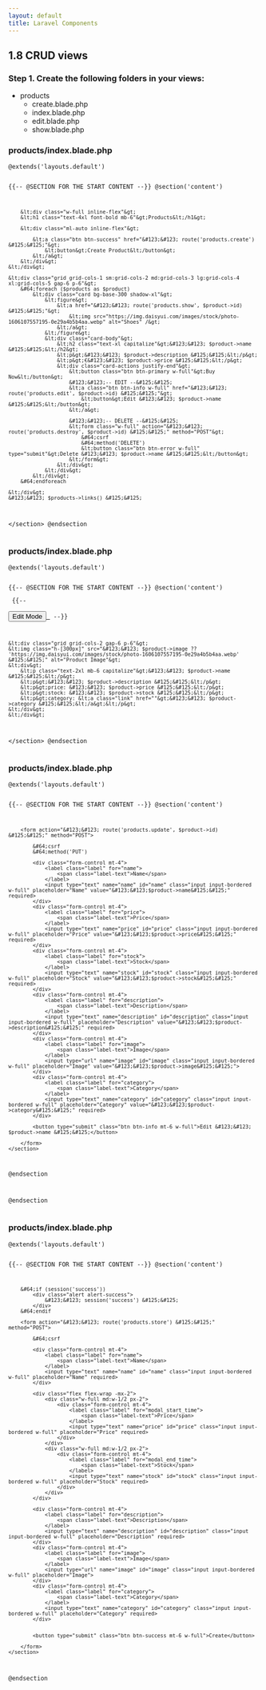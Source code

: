 ```yaml
---
layout: default
title: Laravel Components
---
```


<h2>1.8 CRUD views</h2>

<h3>Step 1. Create the following folders in your views:</h3>
<ul>
    <li>products
        <ul>
            <li>create.blade.php</li>
            <li>index.blade.php</li>
            <li>edit.blade.php</li>
            <li>show.blade.php</li>
        </ul>
    </li>
</ul>

<h3>products/index.blade.php</h3>
<div class="codesnippet-wrapper">
    <div class="line-numbers"></div>
    <pre class="codesnippet"><code>&#64;extends('layouts.default')

&#123;&#123;-- &#64;SECTION FOR THE START CONTENT --&#125;&#125;
&#64;section('content')
    <section class="mx-auto py-8 px-12 bg-base-100 rounded-md shadow-mdg">

        &lt;div class="w-full inline-flex"&gt;
        &lt;h1 class="text-4xl font-bold mb-6"&gt;Products&lt;/h1&gt;

        &lt;div class="ml-auto inline-flex"&gt;

            &lt;a class="btn btn-success" href="&#123;&#123; route('products.create') &#125;&#125;"&gt;
                &lt;button&gt;Create Product&lt;/button&gt;
            &lt;/a&gt;
        &lt;/div&gt;
    &lt;/div&gt;

    &lt;div class="grid grid-cols-1 sm:grid-cols-2 md:grid-cols-3 lg:grid-cols-4 xl:grid-cols-5 gap-6 p-6"&gt;
        &#64;foreach ($products as $product)
            &lt;div class="card bg-base-300 shadow-xl"&gt;
                &lt;figure&gt;
                    &lt;a href="&#123;&#123; route('products.show', $product->id) &#125;&#125;"&gt;
                        &lt;img src="https://img.daisyui.com/images/stock/photo-1606107557195-0e29a4b5b4aa.webp" alt="Shoes" /&gt;
                    &lt;/a&gt;
                &lt;/figure&gt;
                &lt;div class="card-body"&gt;
                    &lt;h2 class="text-xl capitalize"&gt;&#123;&#123; $product->name &#125;&#125;&lt;/h2&gt;
                    &lt;p&gt;&#123;&#123; $product->description &#125;&#125;&lt;/p&gt;
                    &lt;p&gt;€&#123;&#123; $product->price &#125;&#125;&lt;/p&gt;
                    &lt;div class="card-actions justify-end"&gt;
                        &lt;button class="btn btn-primary w-full"&gt;Buy Now&lt;/button&gt;
                        &#123;&#123;-- EDIT --&#125;&#125;
                        &lt;a class="btn btn-info w-full" href="&#123;&#123; route('products.edit', $product->id) &#125;&#125;"&gt;
                            &lt;button&gt;Edit &#123;&#123; $product->name &#125;&#125;&lt;/button&gt;
                        &lt;/a&gt;

                        &#123;&#123;-- DELETE --&#125;&#125;
                        &lt;form class="w-full" action="&#123;&#123; route('products.destroy', $product->id) &#125;&#125;" method="POST"&gt;
                            &#64;csrf
                            &#64;method('DELETE')
                            &lt;button class="btn btn-error w-full" type="submit"&gt;Delete &#123;&#123; $product->name &#125;&#125;&lt;/button&gt;
                        &lt;/form&gt;
                    &lt;/div&gt;
                &lt;/div&gt;
            &lt;/div&gt;
        &#64;endforeach

    &lt;/div&gt;
    &#123;&#123; $products->links() &#125;&#125;

&lt;/section&gt;
&#64;endsection</code></pre></div>


<h3>products/index.blade.php</h3>
<div class="codesnippet-wrapper">
    <div class="line-numbers"></div>
    <pre class="codesnippet"><code>&#64;extends('layouts.default')

&#123;&#123;-- &#64;SECTION FOR THE START CONTENT --&#125;&#125;
&#64;section('content')
    <section>
        &#123;&#123;-- <a href="&#123;&#123;route('products.edit', $product->id)&#125;&#125;">
            <button class="btn btn-info ml-auto">Edit Mode</button>
        </a> --&#125;&#125;

    &lt;div class="grid grid-cols-2 gap-6 p-6"&gt;
    &lt;img class="h-[300px]" src="&#123;&#123; $product->image ?? 'https://img.daisyui.com/images/stock/photo-1606107557195-0e29a4b5b4aa.webp' &#125;&#125;" alt="Product Image"&gt;
    &lt;div&gt;
        &lt;p class="text-2xl mb-6 capitalize"&gt;&#123;&#123; $product->name &#125;&#125;&lt;/p&gt;
        &lt;p&gt;&#123;&#123; $product->description &#125;&#125;&lt;/p&gt;
        &lt;p&gt;price: &#123;&#123; $product->price &#125;&#125;&lt;/p&gt;
        &lt;p&gt;stock: &#123;&#123; $product->stock &#125;&#125;&lt;/p&gt;
        &lt;p&gt;category: &lt;a class="link" href=""&gt;&#123;&#123; $product->category &#125;&#125;&lt;/a&gt;&lt;/p&gt;
    &lt;/div&gt;
    &lt;/div&gt;
&lt;/section&gt;
&#64;endsection</code></pre></div>


<h3>products/index.blade.php</h3>
<div class="codesnippet-wrapper">
    <div class="line-numbers"></div>
    <pre class="codesnippet"><code>&#64;extends('layouts.default')

&#123;&#123;-- &#64;SECTION FOR THE START CONTENT --&#125;&#125;
&#64;section('content')
    <section class="w-[30%] mx-auto py-8 px-12 bg-base-100 rounded-md shadow-md">

        <form action="&#123;&#123; route('products.update', $product->id) &#125;&#125;" method="POST">

            &#64;csrf
            &#64;method('PUT')

            <div class="form-control mt-4">
                <label class="label" for="name">
                    <span class="label-text">Name</span>
                </label>
                <input type="text" name="name" id="name" class="input input-bordered w-full" placeholder="Name" value="&#123;&#123;$product->name&#125;&#125;" required>
            </div>
            <div class="form-control mt-4">
                <label class="label" for="price">
                    <span class="label-text">Price</span>
                </label>
                <input type="text" name="price" id="price" class="input input-bordered w-full" placeholder="Price" value="&#123;&#123;$product->price&#125;&#125;" required>
            </div>
            <div class="form-control mt-4">
                <label class="label" for="stock">
                    <span class="label-text">Stock</span>
                </label>
                <input type="text" name="stock" id="stock" class="input input-bordered w-full" placeholder="Stock" value="&#123;&#123;$product->stock&#125;&#125;" required>
            </div>
            <div class="form-control mt-4">
                <label class="label" for="description">
                    <span class="label-text">Description</span>
                </label>
                <input type="text" name="description" id="description" class="input input-bordered w-full" placeholder="Description" value="&#123;&#123;$product->description&#125;&#125;" required>
            </div>
            <div class="form-control mt-4">
                <label class="label" for="image">
                    <span class="label-text">Image</span>
                </label>
                <input type="url" name="image" id="image" class="input input-bordered w-full" placeholder="Image" value="&#123;&#123;$product->image&#125;&#125;">
            </div>
            <div class="form-control mt-4">
                <label class="label" for="category">
                    <span class="label-text">Category</span>
                </label>
                <input type="text" name="category" id="category" class="input input-bordered w-full" placeholder="Category" value="&#123;&#123;$product->category&#125;&#125;" required>
            </div>

            <button type="submit" class="btn btn-info mt-6 w-full">Edit &#123;&#123; $product->name &#125;&#125;</button>

        </form>
    </section>
&#64;endsection

&#64;endsection</code></pre></div>


<h3>products/index.blade.php</h3>
<div class="codesnippet-wrapper">
    <div class="line-numbers"></div>
    <pre class="codesnippet"><code>&#64;extends('layouts.default')

&#123;&#123;-- &#64;SECTION FOR THE START CONTENT --&#125;&#125;
&#64;section('content')
    <section class="w-[30%] mx-auto py-8 px-12 bg-base-100 rounded-md shadow-md">

        &#64;if (session('success'))
            <div class="alert alert-success">
                &#123;&#123; session('success') &#125;&#125;
            </div>
        &#64;endif

        <form action="&#123;&#123; route('products.store') &#125;&#125;" method="POST">

            &#64;csrf

            <div class="form-control mt-4">
                <label class="label" for="name">
                    <span class="label-text">Name</span>
                </label>
                <input type="text" name="name" id="name" class="input input-bordered w-full" placeholder="Name" required>
            </div>

            <div class="flex flex-wrap -mx-2">
                <div class="w-full md:w-1/2 px-2">
                    <div class="form-control mt-4">
                        <label class="label" for="modal_start_time">
                            <span class="label-text">Price</span>
                        </label>
                        <input type="text" name="price" id="price" class="input input-bordered w-full" placeholder="Price" required>
                    </div>
                </div>
                <div class="w-full md:w-1/2 px-2">
                    <div class="form-control mt-4">
                        <label class="label" for="modal_end_time">
                            <span class="label-text">Stock</span>
                        </label>
                        <input type="text" name="stock" id="stock" class="input input-bordered w-full" placeholder="Stock" required>
                    </div>
                </div>
            </div>

            <div class="form-control mt-4">
                <label class="label" for="description">
                    <span class="label-text">Description</span>
                </label>
                <input type="text" name="description" id="description" class="input input-bordered w-full" placeholder="Description" required>
            </div>
            <div class="form-control mt-4">
                <label class="label" for="image">
                    <span class="label-text">Image</span>
                </label>
                <input type="url" name="image" id="image" class="input input-bordered w-full" placeholder="Image">
            </div>
            <div class="form-control mt-4">
                <label class="label" for="category">
                    <span class="label-text">Category</span>
                </label>
                <input type="text" name="category" id="category" class="input input-bordered w-full" placeholder="Category" required>
            </div>


            <button type="submit" class="btn btn-success mt-6 w-full">Create</button>

        </form>
    </section>
&#64;endsection</code></pre></div>
